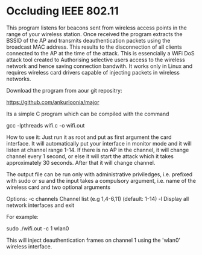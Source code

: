 Occluding IEEE 802.11
=====

This program listens for beacons sent from wireless access points in the range of your
wireless station. Once received the program extracts the BSSID of the AP and transmits
deauthentication packets using the broadcast MAC address. This results to the disconnection of all
clients connected to the AP at the time of the attack. This is essencially a WiFi DoS attack tool
created to Authorising selective users access to the wireless network and hence saving connection
bandwith. It works only in Linux and requires wireless card drivers capable of injecting packets in
wireless networks.

Download the program from aour git repositry:

https://github.com/ankurloonia/major

Its a simple C program which can be compiled with the command

gcc -lpthreads wifi.c -o wifi.out

How to use it: Just run it as root and put as first argument the card interface. It will automatically
put your interface in monitor mode and it will listen at channel range 1-14. If there is no AP in the
channel, it will change channel every 1 second, or else it will start the attack which it takes
approximately 30 seconds. After that it will change channel.

The output file can be run only with administrative priviledges, i.e. prefixed with sudo or su and the
input takes a compulsory argument, i.e. name of the wireless card and two optional arguments

Options:
-c channels Channel list (e.g 1,4-6,11) (default: 1-14)
-l Display all network interfaces and exit

For example:

sudo ./wifi.out -c 1 wlan0

This will inject deauthentication frames on channel 1 using the 'wlan0' wireless interface.
